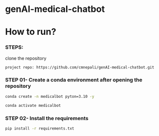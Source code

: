 # genAI-medical-chatbot


# How to run?
### STEPS:

clone the repository

```bash
project repo: https://github.com/cmnepali/genAI-medical-chatbot.git
```
### STEP 01- Create a conda environment after opening the repository

```bash
conda create -n medicalbot pyton=3.10 -y
```
```bash
conda activate medicalbot 
```

### STEP 02- Install the requirements

```bash
pip install -r requirements.txt
```

